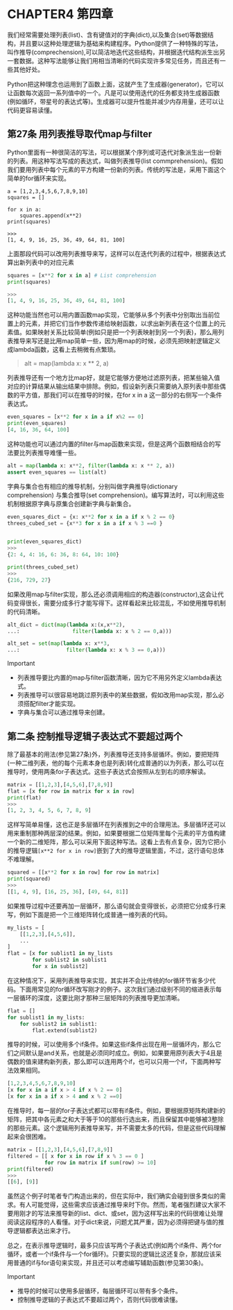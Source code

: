 # CHAPTER4 第四章

我们经常需要处理列表(list)、含有键值对的字典(dict),以及集合(set)等数据结构，并且要以这种处理逻辑为基础来构建程序。Python提供了一种特殊的写法，叫作推导(comprechension),可以简洁地迭代这些结构，并根据迭代结构派生出另一套数据。这种写法能够让我们用相当清晰的代码实现许多常见任务，而且还有一些其他好处。

Python把这种理念也运用到了函数上面，这就产生了生成器(generator)，它可以让函数每次返回一系列值中的一个。凡是可以使用迭代的任务都支持生成器函数(例如循环，带星号的表达式等)。生成器可以提升性能并减少内存用量，还可以让代码更容易读懂。

## 第27条 用列表推导取代map与filter

Python里面有一种很简洁的写法，可以根据某个序列或可迭代对象派生出一份新的列表。用这种写法写成的表达式，叫做列表推导(list commprehension)。假如我们要用列表中每个元素的平方构建一份新的列表。传统的写法是，采用下面这个简单的for循环来实现。

```pyhon
a = [1,2,3,4,5,6,7,8,9,10]
squares = []

for x in a:
    squares.append(x**2)
print(squares)

>>>
[1, 4, 9, 16, 25, 36, 49, 64, 81, 100]
```

上面那段代码可以改用列表推导来写，这样可以在迭代列表的过程中，根据表达式算出新列表中的对应元素

```python
squares = [x**2 for x in a] # List comprehension
print(squares)

>>>
[1, 4, 9, 16, 25, 36, 49, 64, 81, 100]
```

这种功能当然也可以用内置函数map实现，它能够从多个列表中分别取出当前位置上的元素，并把它们当作参数传递给映射函数，以求出新列表在这个位置上的元素值。如果映射关系比较简单(例如只是把一个列表映射到另一个列表)，那么用列表推导来写还是比用map简单一些，因为用map的时候，必须先把映射逻辑定义成lambda函数，这看上去稍微有点繁琐。

>alt = map(lambda x: x ** 2, a)

列表推导还有一个地方比map好，就是它能够方便地过滤原列表，把某些输入值对应的计算结果从输出结果中排除。例如，假设新列表只需要纳入原列表中那些偶数的平方值，那我们可以在推导的时候，在for x in a 这一部分的右侧写一个条件表达式。

```python
even_squares = [x**2 for x in a if x%2 == 0]
print(even_squares)
[4, 16, 36, 64, 100]
```

这种功能也可以通过内置的filter与map函数来实现，但是这两个函数相结合的写法要比列表推导难懂一些。

```python
alt = map(lambda x: x**2, filter(lambda x: x ** 2, a))
assert even_squares == list(alt)
```


字典与集合也有相应的推导机制，分别叫做字典推导(dictionary comprehension) 与集合推导(set comprehension)。编写算法时，可以利用这些机制根据原字典与原集合创建新字典与新集合。

```python
even_squares_dict = {x: x**2 for x in a if x % 2 == 0}
threes_cubed_set = {x**3 for x in a if x % 3 ==0 }


print(even_squares_dict)
>>>
{2: 4, 4: 16, 6: 36, 8: 64, 10: 100}

print(threes_cubed_set)
>>>
{216, 729, 27}
```

如果改用map与filter实现，那么还必须调用相应的构造器(constructor),这会让代码变得很长，需要分成多行才能写得下。这样看起来比较混乱，不如使用推导机制的代码清晰。

```python
alt_dict = dict(map(lambda x:(x,x**2),
...:                 filter(lambda x: x % 2 == 0,a)))

alt_set = set(map(lambda x: x**3,
...:               filter(lambda x: x % 3 == 0,a)))
```

>[!IMPORTANT]
>    - 列表推导要比内置的map与filter函数清晰，因为它不用另外定义lambda表达式。
>    - 列表推导可以很容易地跳过原列表中的某些数据，假如改用map实现，那么必须搭配filter才能实现。
>    - 字典与集合可以通过推导来创建。


## 第二条 控制推导逻辑子表达式不要超过两个

除了最基本的用法(参见第27条)外，列表推导还支持多层循环。例如，要把矩阵(一种二维列表，他的每个元素本身也是列表)转化成普通的以为列表，那么可以在推导时，使用两条for子表达式。这些子表达式会按照从左到右的顺序解读。

```python
matrix = [[1,2,3],[4,5,6],[7,8,9]]
flat = [x for row in matrix for x in row]
print(flat)
>>>
[1, 2, 3, 4, 5, 6, 7, 8, 9]
```

这样写简单易懂，这也正是多层循环在列表推到之中的合理用法。多层循环还可以用来重制那种两层深的结果。例如，如果要根据二位矩阵里每个元素的平方值构建一个新的二维矩阵，那么可以采用下面这种写法。这看上去有点复杂，因为它把小的推导逻辑`[x**2 for x in row]`嵌到了大的推导逻辑里面，不过，这行语句总体不难理解。

```python
squared = [[x**2 for x in row] for row in matrix]
print(squared)
>>>
[[1, 4, 9], [16, 25, 36], [49, 64, 81]]
```

如果推导过程中还要再加一层循环，那么语句就会变得很长，必须把它分成多行来写，例如下面是把一个三维矩阵转化成普通一维列表的代码。

```python
my_lists = [
    [[1,2,3],[4,5,6]],
    ...
]
flat = [x for sublist1 in my_lists
        for sublist2 in sublist1
        for x in sublist2]
```

在这种情况下，采用列表推导来实现，其实并不会比传统的for循环节省多少代码。下面用常见的for循环改写刚才的例子。这次我们通过级别不同的缩进表示每一层循环的深度，这要比刚才那种三层矩阵的列表推导更加清晰。

```python
flat = []
for sublist1 in my_lists:
    for sublist2 in sublist1:
        flat.extend(sublist2)
```

推导的时候，可以使用多个if条件。如果这些if条件出现在用一层循环内，那么它们之间默认是and关系，也就是必须同时成立。例如，如果要用原列表大于4且是偶数的值来建构新列表，那么即可以连用两个if，也可以只用一个if，下面两种写法效果相同。


```python
[1,2,3,4,5,6,7,8,9,10]
[x for x in a if x > 4 if x % 2 == 0]
[x for x in a if x > 4 and x % 2 ==0]
```

在推导时，每一层的for子表达式都可以带有if条件。例如，要根据原矩阵构建新的矩阵，把其中各元素之和大于等于10的那些行选出来，而且保留其中能够被3整除的那些元素。这个逻辑用列表推导来写，并不需要太多的代码，但是这些代码理解起来会很困难。

```python
matrix = [[1,2,3],[4,5,6],[7,8,9]]
filtered = [[ x for x in row if x % 3 == 0 ]
            for row in matrix if sum(row) >= 10]
print(filtered)
>>>
[[6], [9]]
```

虽然这个例子时笔者专门构造出来的，但在实际中，我们确实会碰到很多类似的需求。有人可能觉得，这些需求应该通过推导来时下你。然而，笔者强烈建议大家不要用刚才的写法来推导新的list、dict、或set，因为这样写出来的代码很难让处理阅读这段程序的人看懂。对于dict来说，问题尤其严重，因为必须得把键与值的推导逻辑都表达出来才行。

总之，在表示推导逻辑时，最多只应该写两个子表达式(例如两个if条件、两个for循环，或者一个if条件与一个for循环)。只要实现的逻辑比这还复杂，那就应该采用普通的if与for语句来实现，并且还可以考虑编写辅助函数(参见第30条)。

>[!IMPORTANT]
>    - 推导的时候可以使用多层循环，每层循环可以带有多个条件。
>    - 控制推导逻辑的子表达式不要超过两个，否则代码很难读懂。